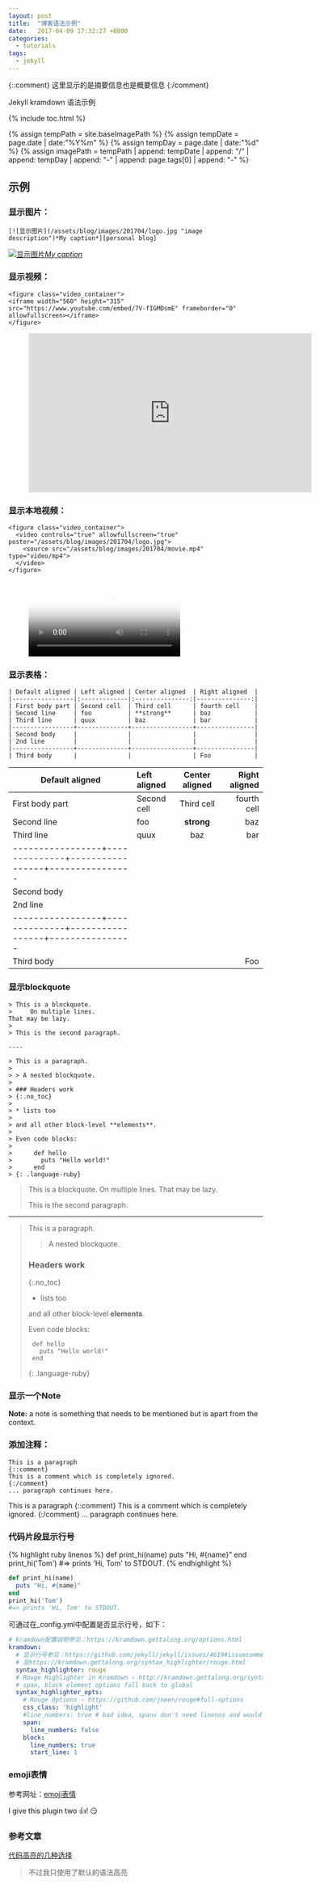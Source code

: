 ```yaml
---
layout: post
title:  "博客语法示例"
date:   2017-04-09 17:32:27 +0800
categories:
  - tutorials
tags:
  - jekyll
---
```


{::comment}
这里显示的是摘要信息也是概要信息
{:/comment}

Jekyll kramdown 语法示例

<!-- more -->

{% include toc.html %}

<!-- 设置图片公共地址 -->
{% assign tempPath = site.baseImagePath %}
{% assign tempDate = page.date | date:"%Y%m" %}
{% assign tempDay = page.date | date:"%d" %}
{% assign imagePath = tempPath | append: tempDate | append: "/" | append: tempDay | append: "-" | append: page.tags[0] | append: "-" %}

## 示例
### 显示图片：     
```
[![显示图片](/assets/blog/images/201704/logo.jpg "image description")*My caption*][personal blog]
```
[![显示图片](/assets/blog/images/201704/logo.jpg "image description")*My caption*][personal blog]

### 显示视频：     
```
<figure class="video_container">
<iframe width="560" height="315" src="https://www.youtube.com/embed/7V-fIGMDsmE" frameborder="0" allowfullscreen></iframe>
</figure>
```
<figure class="video_container">
<iframe width="560" height="315" src="https://www.youtube.com/embed/7V-fIGMDsmE" frameborder="0" allowfullscreen></iframe>
</figure>

### 显示本地视频：    
```
<figure class="video_container">
  <video controls="true" allowfullscreen="true" poster="/assets/blog/images/201704/logo.jpg">
    <source src="/assets/blog/images/201704/movie.mp4" type="video/mp4">
  </video>
</figure>
```
<figure class="video_container">
  <video controls="true" allowfullscreen="true" poster="/assets/blog/images/201704/logo.jpg">
    <source src="/assets/blog/images/201704/movie.mp4" type="video/mp4">
  </video>
</figure>

### 显示表格：    
```
| Default aligned | Left aligned | Center aligned  | Right aligned  |
|-----------------|:-------------|:---------------:|---------------:|
| First body part | Second cell  | Third cell      | fourth cell    |
| Second line     | foo          | **strong**      | baz            |
| Third line      | quux         | baz             | bar            |
|-----------------+--------------+-----------------+----------------|
| Second body     |              |                 |                |
| 2nd line        |              |                 |                |
|-----------------+--------------+-----------------+----------------|
| Third body      |              |                 | Foo            |
```

| Default aligned | Left aligned | Center aligned  | Right aligned  |
|-----------------|:-------------|:---------------:|---------------:|
| First body part | Second cell  | Third cell      | fourth cell    |
| Second line     | foo          | **strong**      | baz            |
| Third line      | quux         | baz             | bar            |
|-----------------+--------------+-----------------+----------------|
| Second body     |              |                 |                |
| 2nd line        |              |                 |                |
|-----------------+--------------+-----------------+----------------|
| Third body      |              |                 | Foo            |

### 显示blockquote    
```
> This is a blockquote.
>     On multiple lines.
That may be lazy.
>
> This is the second paragraph.

----

> This is a paragraph.
>
> > A nested blockquote.
>
> ### Headers work
> {:.no_toc}
>
> * lists too
>
> and all other block-level **elements**.
>
> Even code blocks:
>
>      def hello
>        puts "Hello world!"
>      end
> {: .language-ruby}
```

> This is a blockquote.
>     On multiple lines.
That may be lazy.
>
> This is the second paragraph.

----

> This is a paragraph.
>
> > A nested blockquote.
>
> ### Headers work
> {:.no_toc}
>
> * lists too
>
> and all other block-level **elements**.
>
> Even code blocks:
>
>      def hello
>        puts "Hello world!"
>      end
> {: .language-ruby}

### 显示一个Note
**Note:** a note is something that needs to be mentioned but is apart from the context.

### 添加注释：    
```
This is a paragraph
{::comment}
This is a comment which is completely ignored.
{:/comment}
... paragraph continues here.
```
This is a paragraph
{::comment}
This is a comment which is completely ignored.
{:/comment}
... paragraph continues here.

### 代码片段显示行号
{% highlight ruby linenos %}
def print_hi(name)
  puts "Hi, #{name}"
end
print_hi('Tom')
#=> prints 'Hi, Tom' to STDOUT.
{% endhighlight %}

```ruby
def print_hi(name)
  puts "Hi, #{name}"
end
print_hi('Tom')
#=> prints 'Hi, Tom' to STDOUT.

```
可通过在_config.yml中配置是否显示行号，如下：
```yml
# kramdown配置说明参见：https://kramdown.gettalong.org/options.html
kramdown:
  # 显示行号参见：https://github.com/jekyll/jekyll/issues/4619#issuecomment-191267346
  # 及https://kramdown.gettalong.org/syntax_highlighter/rouge.html
  syntax_highlighter: rouge
  # Rouge Highlighter in Kramdown › http://kramdown.gettalong.org/syntax_highlighter/rouge.html
  # span, block element options fall back to global
  syntax_highlighter_opts:
    # Rouge Options › https://github.com/jneen/rouge#full-options
    css_class: 'highlight'
    #line_numbers: true # bad idea, spans don't need linenos and would inherit this option
    span:
      line_numbers: false
    block:
      line_numbers: true
      start_line: 1
```

### emoji表情
参考网址：[emoji表情](https://www.webpagefx.com/tools/emoji-cheat-sheet/)

[personal blog]: https://ljpww72729.github.com

I give this plugin two :+1:!  :smirk:

### 参考文章
[代码高亮的几种选择](https://blog.csdn.net/qiujuer/article/details/50419279)
> 不过我只使用了默认的语法高亮

